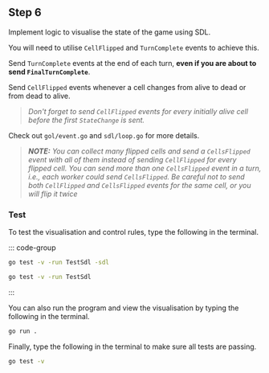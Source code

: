 <!--@include: index.md-->
#

## Step 6

Implement logic to visualise the state of the game using SDL.

You will need to utilise `CellFlipped` and `TurnComplete` events to achieve this.

Send `TurnComplete` events at the end of each turn, **even if you are about to send `FinalTurnComplete`**.

Send `CellFlipped` events whenever a cell changes from alive to dead or from dead to alive.

> *Don't forget to send `CellFlipped` events for every initially alive cell before the first `StateChange` is sent.*

Check out `gol/event.go` and `sdl/loop.go` for more details.

> ***NOTE:** You can collect many flipped cells and send a `CellsFlipped` event with all of them instead of sending `CellFlipped` for every flipped cell.
> You can send more than one `CellsFlipped` event in a turn, i.e., each worker could send `CellsFlipped`.
> Be careful not to send both `CellFlipped` and `CellsFlipped` events for the same cell, or you will flip it twice*

### Test

To test the visualisation and control rules, type the following in the terminal.

::: code-group

``` bash [Test with SDL window]
go test -v -run TestSdl -sdl
```

``` bash [Test without SDL window]
go test -v -run TestSdl
```

:::

You can also run the program and view the visualisation by typing the following in the terminal.

``` bash
go run .
```

Finally, type the following in the terminal to make sure all tests are passing.

``` bash
go test -v
```
